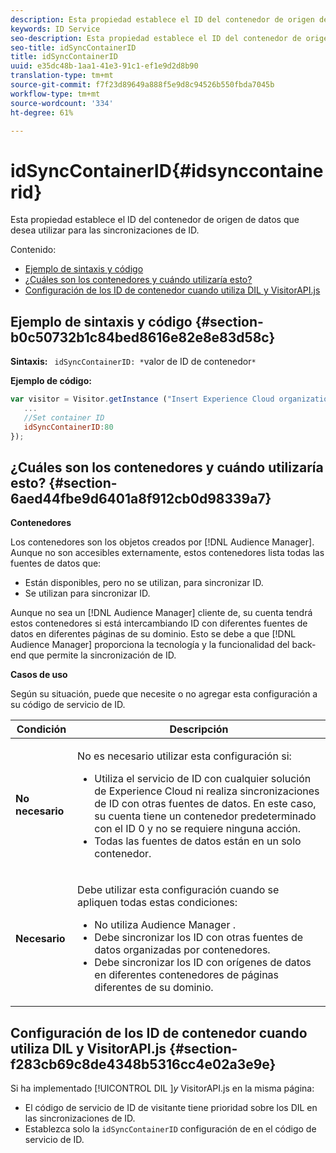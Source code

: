 ```yaml
---
description: Esta propiedad establece el ID del contenedor de origen de datos que desea utilizar para las sincronizaciones de ID.
keywords: ID Service
seo-description: Esta propiedad establece el ID del contenedor de origen de datos que desea utilizar para las sincronizaciones de ID.
seo-title: idSyncContainerID
title: idSyncContainerID
uuid: e35dc48b-1aa1-41e3-91c1-ef1e9d2d8b90
translation-type: tm+mt
source-git-commit: f7f23d89649a888f5e9d8c94526b550fbda7045b
workflow-type: tm+mt
source-wordcount: '334'
ht-degree: 61%

---
```



# idSyncContainerID{#idsynccontainerid}

Esta propiedad establece el ID del contenedor de origen de datos que desea utilizar para las sincronizaciones de ID.

Contenido:

<ul class="simplelist"> 
 <li> <a href="../../library/function-vars/idsyncontainerid.md#section-b0c50732b1c84bed8616e82e8e83d58c" format="dita" scope="local"> Ejemplo de sintaxis y código </a> </li> 
 <li> <a href="../../library/function-vars/idsyncontainerid.md#section-6aed44fbe9d6401a8f912cb0d98339a7" format="dita" scope="local">¿Cuáles son los contenedores y cuándo utilizaría esto?</a> </li> 
 <li> <a href="../../library/function-vars/idsyncontainerid.md#section-f283cb69c8de4348b5316cc4e02a3e9e" format="dita" scope="local"> Configuración de los ID de contenedor cuando utiliza DIL y VisitorAPI.js </a> </li> 
</ul>

## Ejemplo de sintaxis y código {#section-b0c50732b1c84bed8616e82e8e83d58c}

**Sintaxis:** ` idSyncContainerID: *`valor de ID de contenedor`*`

**Ejemplo de código:**

```js
var visitor = Visitor.getInstance ("Insert Experience Cloud organization ID here",{ 
   ... 
   //Set container ID 
   idSyncContainerID:80 
});
```

## ¿Cuáles son los contenedores y cuándo utilizaría esto? {#section-6aed44fbe9d6401a8f912cb0d98339a7}

**Contenedores**

Los contenedores son los objetos creados por [!DNL Audience Manager]. Aunque no son accesibles externamente, estos contenedores lista todas las fuentes de datos que:

* Están disponibles, pero no se utilizan, para sincronizar ID.
* Se utilizan para sincronizar ID.

Aunque no sea un [!DNL Audience Manager] cliente de, su cuenta tendrá estos contenedores si está intercambiando ID con diferentes fuentes de datos en diferentes páginas de su dominio. Esto se debe a que [!DNL Audience Manager] proporciona la tecnología y la funcionalidad del back-end que permite la sincronización de ID.

**Casos de uso**

Según su situación, puede que necesite o no agregar esta configuración a su código de servicio de ID.

<table id="table_48621F343C7F4760A75F6BCC2DB2DA20"> 
 <thead> 
  <tr> 
   <th colname="col1" class="entry"> Condición </th> 
   <th colname="col2" class="entry"> Descripción </th> 
  </tr> 
 </thead>
 <tbody> 
  <tr> 
   <td colname="col1"> <p> <b>No necesario</b> </p> </td> 
   <td colname="col2"> <p>No es necesario utilizar esta configuración si: </p> <p> 
     <ul id="ul_4D6F794CD65C43D0BEFBA6F5DE420C2E"> 
      <li id="li_0F048A6AC7BE4450AFA1B20B1AC25808">Utiliza el servicio de ID con cualquier solución de <span class="keyword">Experience Cloud</span> ni realiza sincronizaciones de ID con otras fuentes de datos. En este caso, su cuenta tiene un contenedor predeterminado con el ID 0 y no se requiere ninguna acción. </li> 
      <li id="li_5657D64D9406407D9B4DB7D8BE4F8EE4">Todas las fuentes de datos están en un solo contenedor. </li> 
     </ul> </p> </td> 
  </tr> 
  <tr> 
   <td colname="col1"> <p> <b>Necesario</b> </p> </td> 
   <td colname="col2"> <p>Debe utilizar esta configuración cuando se apliquen todas estas condiciones: </p> <p> 
     <ul id="ul_9AFD14FC5A2745F7BD7BE7B64545DA62"> 
      <li id="li_04F0EFBBD71B43608CAAA7E7409D33FE">No utiliza <span class="keyword">Audience Manager </span>. </li> 
      <li id="li_4BFA6DC76CE9455EBBC337FD2FE820BF">Debe sincronizar los ID con otras fuentes de datos organizadas por contenedores. </li> 
      <li id="li_731DA5D1CBF244F8BEBE57C0E2EBA713">Debe sincronizar los ID con orígenes de datos en diferentes contenedores de páginas diferentes de su dominio. </li> 
     </ul> </p> </td> 
  </tr> 
 </tbody> 
</table>

## Configuración de los ID de contenedor cuando utiliza DIL y VisitorAPI.js {#section-f283cb69c8de4348b5316cc4e02a3e9e}

Si ha implementado [!UICONTROL DIL ]*y* VisitorAPI.js en la misma página:

* El código de servicio de ID de visitante tiene prioridad sobre los DIL en las sincronizaciones de ID.
* Establezca solo la `idSyncContainerID` configuración de en el código de servicio de ID.

